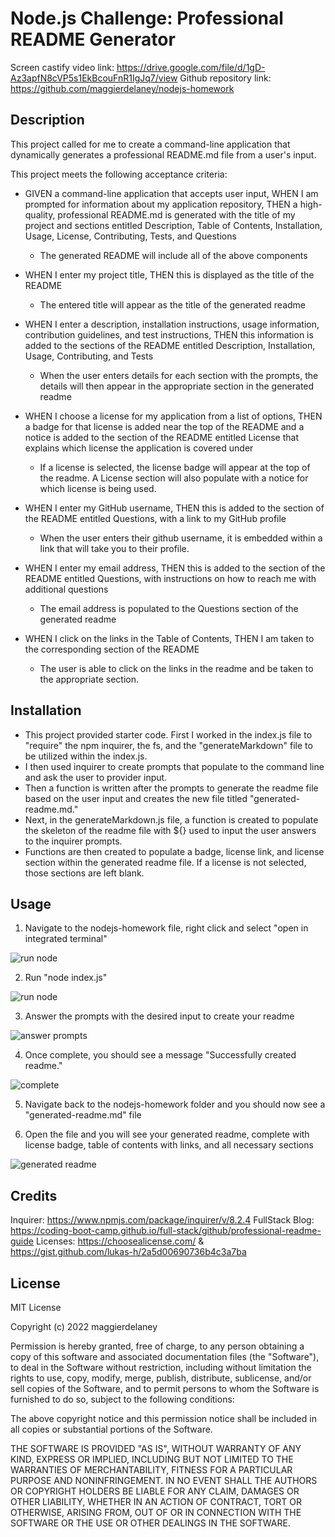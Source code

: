 # Node.js Challenge: Professional README Generator

Screen castify video link: https://drive.google.com/file/d/1gD-Az3apfN8cVP5s1EkBcouFnR1IgJq7/view
Github repository link: https://github.com/maggierdelaney/nodejs-homework

## Description

This project called for me to create a command-line application that dynamically generates a professional README.md file from a user's input.

This project meets the following acceptance criteria:

- GIVEN a command-line application that accepts user input, WHEN I am prompted for information about my application repository, THEN a high-quality, professional README.md is generated with the title of my project and sections entitled Description, Table of Contents, Installation, Usage, License, Contributing, Tests, and Questions
    - The generated README will include all of the above components

- WHEN I enter my project title, THEN this is displayed as the title of the README
    - The entered title will appear as the title of the generated readme

- WHEN I enter a description, installation instructions, usage information, contribution guidelines, and test instructions, THEN this information is added to the sections of the README entitled Description, Installation, Usage, Contributing, and Tests
    - When the user enters details for each section with the prompts, the details will then appear in the appropriate section in the generated readme

- WHEN I choose a license for my application from a list of options, THEN a badge for that license is added near the top of the README and a notice is added to the section of the README entitled License that explains which license the application is covered under
    - If a license is selected, the license badge will appear at the top of the readme. A License section will also populate with a notice for which license is being used.

- WHEN I enter my GitHub username, THEN this is added to the section of the README entitled Questions, with a link to my GitHub profile
    - When the user enters their github username, it is embedded within a link that will take you to their profile.

- WHEN I enter my email address, THEN this is added to the section of the README entitled Questions, with instructions on how to reach me with additional questions
    - The email address is populated to the Questions section of the generated readme

- WHEN I click on the links in the Table of Contents, THEN I am taken to the corresponding section of the README
    - The user is able to click on the links in the readme and be taken to the appropriate section.

## Installation

- This project provided starter code. First I worked in the index.js file to "require" the npm inquirer, the fs, and the "generateMarkdown" file to be utilized within the index.js.
- I then used inquirer to create prompts that populate to the command line and ask the user to provider input.
- Then a function is written after the prompts to generate the readme file based on the user input and creates the new file titled "generated-readme.md."
- Next, in the generateMarkdown.js file, a function is created to populate the skeleton of the readme file with ${} used to input the user answers to the inquirer prompts.
- Functions are then created to populate a badge, license link, and license section within the generated readme file. If a license is not selected, those sections are left blank.

## Usage

1. Navigate to the nodejs-homework file, right click and select "open in integrated terminal"

![run node](./images/runnode.png)

2. Run "node index.js"

![run node](./images/runnode2.png)

3. Answer the prompts with the desired input to create your readme

![answer prompts](./images/prompts.png)

4. Once complete, you should see a message "Successfully created readme."

![complete](./images/complete.png)

5. Navigate back to the nodejs-homework folder and you should now see a "generated-readme.md" file

6. Open the file and you will see your generated readme, complete with license badge, table of contents with links, and all necessary sections

![generated readme](./images/readme.png)


## Credits

Inquirer: https://www.npmjs.com/package/inquirer/v/8.2.4 
FullStack Blog: https://coding-boot-camp.github.io/full-stack/github/professional-readme-guide
Licenses: https://choosealicense.com/
& https://gist.github.com/lukas-h/2a5d00690736b4c3a7ba


## License

MIT License

Copyright (c) 2022 maggierdelaney

Permission is hereby granted, free of charge, to any person obtaining a copy
of this software and associated documentation files (the "Software"), to deal
in the Software without restriction, including without limitation the rights
to use, copy, modify, merge, publish, distribute, sublicense, and/or sell
copies of the Software, and to permit persons to whom the Software is
furnished to do so, subject to the following conditions:

The above copyright notice and this permission notice shall be included in all
copies or substantial portions of the Software.

THE SOFTWARE IS PROVIDED "AS IS", WITHOUT WARRANTY OF ANY KIND, EXPRESS OR
IMPLIED, INCLUDING BUT NOT LIMITED TO THE WARRANTIES OF MERCHANTABILITY,
FITNESS FOR A PARTICULAR PURPOSE AND NONINFRINGEMENT. IN NO EVENT SHALL THE
AUTHORS OR COPYRIGHT HOLDERS BE LIABLE FOR ANY CLAIM, DAMAGES OR OTHER
LIABILITY, WHETHER IN AN ACTION OF CONTRACT, TORT OR OTHERWISE, ARISING FROM,
OUT OF OR IN CONNECTION WITH THE SOFTWARE OR THE USE OR OTHER DEALINGS IN THE
SOFTWARE.